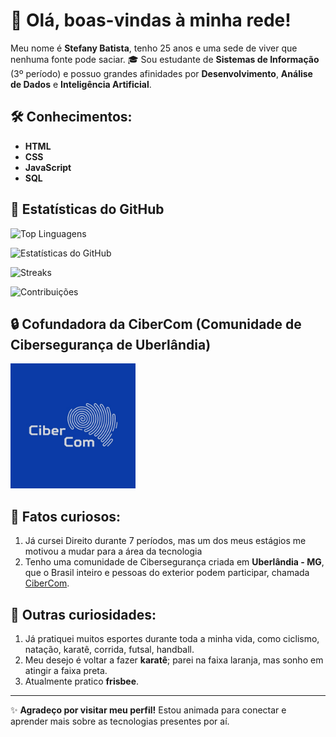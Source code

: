# 👋 Olá, boas-vindas à minha rede!

Meu nome é **Stefany Batista**, tenho 25 anos e uma sede de viver que nenhuma fonte pode saciar.
🎓 Sou estudante de **Sistemas de Informação** (3º período) e possuo grandes afinidades por **Desenvolvimento**, **Análise de Dados** e **Inteligência Artificial**.


## 🛠️ Conhecimentos:
- **HTML**
- **CSS**
- **JavaScript**
- **SQL**
  
## 🚀 Estatísticas do GitHub

![Top Linguagens](https://github-readme-stats.vercel.app/api/top-langs/?username=Fanaste&layout=compact&theme=radical)

![Estatísticas do GitHub](https://github-readme-stats.vercel.app/api?username=Fanaste&theme=radical&show_icons=true&hide=stars,prs,issues,contribs)

![Streaks](https://github-readme-streak-stats.herokuapp.com/?user=Fanaste&theme=radical)

![Contribuições](https://github-readme-activity-graph.cyclic.app/graph?username=Fanaste&theme=radical&hide_border=true)


## 🔒 Cofundadora da CiberCom (Comunidade de Cibersegurança de Uberlândia)
<img src="https://github.com/Fanaste/Fanaste/blob/main/Logo%20da%20CiberCom.jpeg" alt="Logo da CiberCom" width="200px" heigth="100px" />

## 🌟 Fatos curiosos:
1. Já cursei Direito durante 7 períodos, mas um dos meus estágios me motivou a mudar para a área da tecnologia
2. Tenho uma comunidade de Cibersegurança criada em **Uberlândia - MG**, que o Brasil inteiro e pessoas do exterior podem participar, chamada [CiberCom](https://linktr.ee/cibercom).

## 🏅 Outras curiosidades:
1. Já pratiquei muitos esportes durante toda a minha vida, como ciclismo, natação, karatê, corrida, futsal, handball.
2. Meu desejo é voltar a fazer **karatê**; parei na faixa laranja, mas sonho em atingir a faixa preta.
3. Atualmente pratico **frisbee**.

---

✨ **Agradeço por visitar meu perfil!** Estou animada para conectar e aprender mais sobre as tecnologias presentes por aí. 
